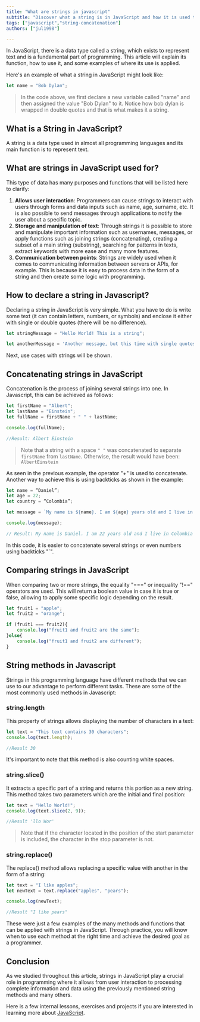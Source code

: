 ```yaml
---
title: "What are strings in javascript"
subtitle: "Discover what a string is in JavaScript and how it is used to store and manipulate text. Learn the basic concepts and practical javascript examples in this guide."
tags: ["javascript","string-concatenation"]
authors: ["jul1998"]

---
```


In JavaScript, there is a data type called a string, which exists to represent text and is a fundamental part of programming. This article will explain its function, how to use it, and some examples of where its use is applied.

Here's an example of what a string in JavaScript might look like:

```js
let name = "Bob Dylan";
```

> In the code above, we first declare a new variable called "name" and then assigned the value "Bob Dylan" to it. Notice how bob dylan is wrapped in double quotes and that is what makes it a string.


## What is a String in JavaScript?

A string is a data type used in almost all programming languages and its main function is to represent text.


## What are strings in JavaScript used for?

This type of data has many purposes and functions that will be listed here to clarify:

1. **Allows user interaction**: Programmers can cause strings to interact with users through forms and data inputs such as name, age, surname, etc. It is also possible to send messages through applications to notify the user about a specific topic.
2. **Storage and manipulation of text**: Through strings it is possible to store and manipulate important information such as usernames, messages, or apply functions such as joining strings (concatenating), creating a subset of a main string (substring), searching for patterns in texts, extract keywords with more ease and many more features.
3. **Communication between points**: Strings are widely used when it comes to communicating information between servers or APIs, for example. This is because it is easy to process data in the form of a string and then create some logic with programming.

## How to declare a string in Javascript?

Declaring a string in JavaScript is very simple. What you have to do is write some text (it can contain letters, numbers, or symbols) and enclose it either with single or double quotes (there will be no difference).

```js
let stringMessage = "Hello World! This is a string";

let anotherMessage = 'Another message, but this time with single quotes';
```

Next, use cases with strings will be shown.

## Concatenating strings in JavaScript

Concatenation is the process of joining several strings into one. In Javascript, this can be achieved as follows:

```js runable=true
let firstName = "Albert";
let lastName = "Einstein";
let fullName = firstName + " " + lastName;

console.log(fullName);

//Result: Albert Einstein 
```

> Note that a string with a space `" "` was concatenated to separate `firstName` from `lastName`. Otherwise, the result would have been: `AlbertEinstein`

As seen in the previous example, the operator "+" is used to concatenate. Another way to achieve this is using backticks as shown in the example:

```js runable=true
let name = “Daniel”;
let age = 22;
let country = “Colombia”;

let message = `My name is ${name}. I am ${age} years old and I live in ${country}`;

console.log(message);

// Result: My name is Daniel. I am 22 years old and I live in Colombia
```

In this code, it is easier to concatenate several strings or even numbers using backticks "\`".

## Comparing strings in JavaScript

When comparing two or more strings, the equality "===" or inequality "!==" operators are used. This will return a boolean value in case it is true or false, allowing to apply some specific logic depending on the result.

```js runable=true
let fruit1 = "apple";
let fruit2 = "orange";

if (fruit1 === fruit2){
    console.log("fruit1 and fruit2 are the same");
}else{
    console.log("fruit1 and fruit2 are different");
}
```

## String methods in Javascript

Strings in this programming language have different methods that we can use to our advantage to perform different tasks. These are some of the most commonly used methods in Javascript:

### string.length

This property of strings allows displaying the number of characters in a text:

```js runable=true
let text = "This text contains 30 characters";
console.log(text.length);

//Result 30
```

It's important to note that this method is also counting white spaces.

### string.slice()

It extracts a specific part of a string and returns this portion as a new string. This method takes two parameters which are the initial and final position:

```js runable=true
let text = "Hello World!";
console.log(text.slice(2, 9));

//Result 'llo Wor'
```

> Note that if the character located in the position of the start parameter is included, the character in the stop parameter is not.

### string.replace()

The replace() method allows replacing a specific value with another in the form of a string:

```js runable=true
let text = "I like apples";
let newText = text.replace("apples", "pears");

console.log(newText);

//Result "I like pears"
```

These were just a few examples of the many methods and functions that can be applied with strings in JavaScript. Through practice, you will know when to use each method at the right time and achieve the desired goal as a programmer.

## Conclusion

As we studied throughout this article, strings in JavaScript play a crucial role in programming where it allows from user interaction to processing complete information and data using the previously mentioned string methods and many others.

Here is a few internal lessons, exercises and projects if you are interested in learning more about [JavaScript](https://4geeks.com/technology/javascript).
